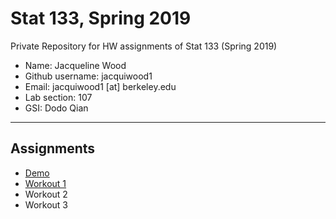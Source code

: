 # Stat 133, Spring 2019

Private Repository for HW assignments of Stat 133 (Spring 2019)

- Name: Jacqueline Wood
- Github username: jacquiwood1
- Email: jacquiwood1 [at] berkeley.edu
- Lab section: 107
- GSI: Dodo Qian

-----

## Assignments

- [Demo](demo)
- [Workout 1](workout1)
- Workout 2
- Workout 3


